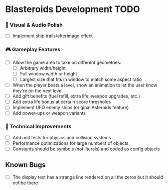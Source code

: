 # Blasteroids Development TODO

### 🎨 Visual & Audio Polish

- [ ] Implement ship trails/afterimage effect

### 🎮 Gameplay Features

- [ ] Allow the game area to take on different geometries:
    - [ ] Arbitrary width/height
    - [ ] Full window width or height
    - [ ] Largest size that fits in window to match some aspect ratio
- [ ] When the player beats a level, show an animation to let the user know they're on the next level
- [ ] Add gift benefits (fuel refill, extra life, weapon upgrades, etc.)
- [ ] Add extra life bonus at certain score thresholds
- [ ] Implement UFO enemy ships (original Asteroids feature)
- [ ] Add power-ups or weapon variants

### 🔧 Technical Improvements

- [ ] Add unit tests for physics and collision systems
- [ ] Performance optimizations for large numbers of objects
- [ ] Constants should be symbols (not literals) and coded as config objects

## Known Bugs

- [ ] The display text has a strange line rendered on all the zeros but it should not be there
